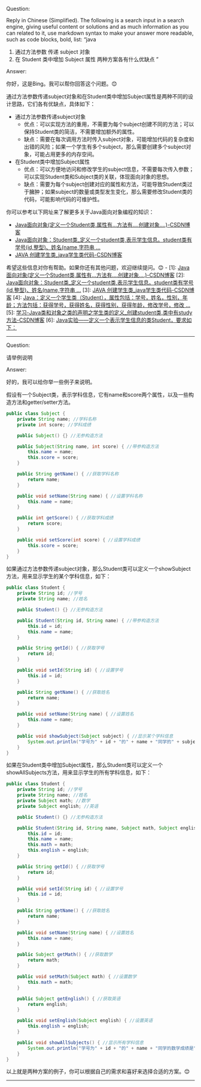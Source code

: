 Question:

Reply in Chinese (Simplified). The following is a search input in a search engine, giving useful content or solutions and as much information as you can related to it, use markdown syntax to make your answer more readable, such as code blocks, bold, list: 
“java 
1. 通过方法参数 传递 subject 对象
2. 在 Student 类中增加 Subject 属性
两种方案各有什么优缺点
”

Answer:

你好，这是Bing。我可以帮你回答这个问题。😊

通过方法参数传递subject对象和在Student类中增加Subject属性是两种不同的设计思路，它们各有优缺点，具体如下：

- 通过方法参数传递subject对象
  - 优点：可以实现方法的重用，不需要为每个subject创建不同的方法；可以保持Student类的简洁，不需要增加额外的属性。
  - 缺点：需要在每次调用方法时传入subject对象，可能增加代码的复杂度和出错的风险；如果一个学生有多个subject，那么需要创建多个subject对象，可能占用更多的内存空间。
- 在Student类中增加Subject属性
  - 优点：可以方便地访问和修改学生的subject信息，不需要每次传入参数；可以实现Student类和Subject类的关联，体现面向对象的思想。
  - 缺点：需要为每个subject创建对应的属性和方法，可能导致Student类过于臃肿；如果subject的数量或类型发生变化，那么需要修改Student类的代码，可能影响代码的可维护性。

你可以参考以下网址来了解更多关于Java面向对象编程的知识：

- [Java面向对象(定义一个Student类,属性有...方法有....创建对象....)-CSDN博客](https://blog.csdn.net/Lotus_dong/article/details/109171768)
- [Java面向对象：Student类_定义一个student类,表示学生信息。student类有学号(id,整型)、姓名(name,字符串 ...](https://blog.csdn.net/m0_46695871/article/details/117449917)
- [JAVA 创建学生类_java学生类代码-CSDN博客](https://blog.csdn.net/weixin_44410704/article/details/118048168)

希望这些信息对你有帮助。如果你还有其他问题，欢迎继续提问。😊
\-
\[1]: [Java面向对象(定义一个Student类,属性有...方法有....创建对象....)-CSDN博客](https://blog.csdn.net/Lotus_dong/article/details/109171768)
\[2]: [Java面向对象：Student类_定义一个student类,表示学生信息。student类有学号(id,整型)、姓名(name,字符串 ...](https://blog.csdn.net/m0_46695871/article/details/117449917)
\[3]: [JAVA 创建学生类_java学生类代码-CSDN博客](https://blog.csdn.net/weixin_44410704/article/details/118048168)
\[4]: [Java：定义一个学生类（Student），属性包括：学号，姓名，性别，年龄；方法包括：获得学号，获得姓名，获得性别，获得年龄，修改学号，修改 ...](https://blog.csdn.net/m0_73886399/article/details/129970394)
\[5]: [学习-Java类和对象之类的声明之学生类的定义_创建student类,类中有study方法-CSDN博客](https://blog.csdn.net/aiains/article/details/118253024)
\[6]: [Java实验——定义一个表示学生信息的类Student，要求如下：](https://blog.csdn.net/lil_ghost_/article/details/125732880)

<hr/>

Question:

请举例说明

Answer:

好的，我可以给你举一些例子来说明。

假设有一个Subject类，表示学科信息，它有name和score两个属性，以及一些构造方法和getter/setter方法。

```java
public class Subject {
    private String name; //学科名称
    private int score; //学科成绩

    public Subject() {} //无参构造方法

    public Subject(String name, int score) { //带参构造方法
        this.name = name;
        this.score = score;
    }

    public String getName() { //获取学科名称
        return name;
    }

    public void setName(String name) { //设置学科名称
        this.name = name;
    }

    public int getScore() { //获取学科成绩
        return score;
    }

    public void setScore(int score) { //设置学科成绩
        this.score = score;
    }
}
```

如果通过方法参数传递subject对象，那么Student类可以定义一个showSubject方法，用来显示学生的某个学科信息，如下：

```java
public class Student {
    private String id; //学号
    private String name; //姓名

    public Student() {} //无参构造方法

    public Student(String id, String name) { //带参构造方法
        this.id = id;
        this.name = name;
    }

    public String getId() { //获取学号
        return id;
    }

    public void setId(String id) { //设置学号
        this.id = id;
    }

    public String getName() { //获取姓名
        return name;
    }

    public void setName(String name) { //设置姓名
        this.name = name;
    }

    public void showSubject(Subject subject) { //显示某个学科信息
        System.out.println("学号为" + id + "的" + name + "同学的" + subject.getName() + "成绩是" + subject.getScore() + "分");
    }
}
```

如果在Student类中增加Subject属性，那么Student类可以定义一个showAllSubjects方法，用来显示学生的所有学科信息，如下：

```java
public class Student {
    private String id; //学号
    private String name; //姓名
    private Subject math; //数学
    private Subject english; //英语

    public Student() {} //无参构造方法

    public Student(String id, String name, Subject math, Subject english) { //带参构造方法
        this.id = id;
        this.name = name;
        this.math = math;
        this.english = english;
    }

    public String getId() { //获取学号
        return id;
    }

    public void setId(String id) { //设置学号
        this.id = id;
    }

    public String getName() { //获取姓名
        return name;
    }

    public void setName(String name) { //设置姓名
        this.name = name;
    }

    public Subject getMath() { //获取数学
        return math;
    }

    public void setMath(Subject math) { //设置数学
        this.math = math;
    }

    public Subject getEnglish() { //获取英语
        return english;
    }

    public void setEnglish(Subject english) { //设置英语
        this.english = english;
    }

    public void showAllSubjects() { //显示所有学科信息
        System.out.println("学号为" + id + "的" + name + "同学的数学成绩是" + math.getScore() + "分，英语成绩是" + english.getScore() + "分");
    }
}
```

以上就是两种方案的例子，你可以根据自己的需求和喜好来选择合适的方案。😊

<hr/>

